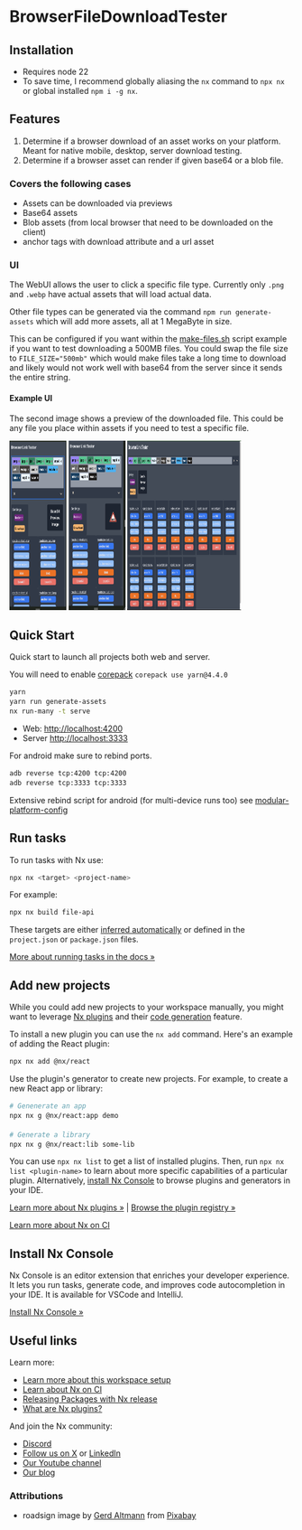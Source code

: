 # BrowserFileDownloadTester

<!-- <a alt="Nx logo" href="https://nx.dev" target="_blank" rel="noreferrer"><img src="https://raw.githubusercontent.com/nrwl/nx/master/images/nx-logo.png" width="45"></a>

✨ Your new, shiny [Nx workspace](https://nx.dev) is almost ready ✨.

[Learn more about this workspace setup and its capabilities](https://nx.dev/getting-started/intro#learn-nx?utm_source=nx_project&amp;utm_medium=readme&amp;utm_campaign=nx_projects) or run `npx nx graph` to visually explore what was created. Now, let's get you up to speed!

## Finish your CI setup

[Click here to finish setting up your workspace!](https://cloud.nx.app/connect/Vx4mJkaNNu) -->

## Installation

- Requires node 22
- To save time, I recommend globally aliasing the `nx` command to `npx nx` or global installed `npm i -g nx`.

## Features

1. Determine if a browser download of an asset works on your platform. Meant for native mobile, desktop, server download testing.
2. Determine if a browser asset can render if given base64 or a blob file.

### Covers the following cases

- Assets can be downloaded via previews
- Base64 assets
- Blob assets (from local browser that need to be downloaded on the client)
- anchor tags with download attribute and a url asset

### UI

The WebUI allows the user to click a specific file type. Currently only `.png` and `.webp` have actual assets that will load actual data.

Other file types can be generated via the command `npm run generate-assets` which will add more assets, all at 1 MegaByte in size.

This can be configured if you want within the [make-files.sh](scripts/make-files.sh) script example if you want to test downloading a 500MB files. You could swap the file size to `FILE_SIZE="500mb"` which would make files take a long time to download and likely would not work well with base64 from the server since it sends the entire string.

#### Example UI

The second image shows a preview of the downloaded file. This could be any file you place within assets if you need to test a specific file.

<div>
  <img alt="Tester UI with no preview" src="./docs/images/browser-link-tester-preview.png" height="300" style="max-height:300px;max-width:20%;" />
  <img alt="Tester UI with preview" src="./docs/images/browser-link-tester-with-image-resolved.png" height="300" style="max-height:300px;max-width:20%;" />
  <img alt="Tester UI with preview" src="./docs/images/browser-link-tester-large.png" height="300" style="max-height:300px;max-width:40%;" />
</div>

## Quick Start

Quick start to launch all projects both web and server.

You will need to enable [corepack](https://nodejs.org/api/corepack.html)
`corepack use yarn@4.4.0`

```sh
yarn
yarn run generate-assets
nx run-many -t serve
```

- Web: <http://localhost:4200>
- Server <http://localhost:3333>

For android make sure to rebind ports.

```sh
adb reverse tcp:4200 tcp:4200
adb reverse tcp:3333 tcp:3333
```

Extensive rebind script for android (for multi-device runs too) see [modular-platform-config](https://github.com/FrederickEngelhardt/modular-platform-config/blob/main/src/zsh/plugins/android/android-adb.zsh)

## Run tasks

To run tasks with Nx use:

```sh
npx nx <target> <project-name>
```

For example:

```sh
npx nx build file-api
```

These targets are either [inferred automatically](https://nx.dev/concepts/inferred-tasks?utm_source=nx_project&utm_medium=readme&utm_campaign=nx_projects) or defined in the `project.json` or `package.json` files.

[More about running tasks in the docs &raquo;](https://nx.dev/features/run-tasks?utm_source=nx_project&utm_medium=readme&utm_campaign=nx_projects)

## Add new projects

While you could add new projects to your workspace manually, you might want to leverage [Nx plugins](https://nx.dev/concepts/nx-plugins?utm_source=nx_project&utm_medium=readme&utm_campaign=nx_projects) and their [code generation](https://nx.dev/features/generate-code?utm_source=nx_project&utm_medium=readme&utm_campaign=nx_projects) feature.

To install a new plugin you can use the `nx add` command. Here's an example of adding the React plugin:

```sh
npx nx add @nx/react
```

Use the plugin's generator to create new projects. For example, to create a new React app or library:

```sh
# Genenerate an app
npx nx g @nx/react:app demo

# Generate a library
npx nx g @nx/react:lib some-lib
```

You can use `npx nx list` to get a list of installed plugins. Then, run `npx nx list <plugin-name>` to learn about more specific capabilities of a particular plugin. Alternatively, [install Nx Console](https://nx.dev/getting-started/editor-setup?utm_source=nx_project&utm_medium=readme&utm_campaign=nx_projects) to browse plugins and generators in your IDE.

[Learn more about Nx plugins &raquo;](https://nx.dev/concepts/nx-plugins?utm_source=nx_project&utm_medium=readme&utm_campaign=nx_projects) | [Browse the plugin registry &raquo;](https://nx.dev/plugin-registry?utm_source=nx_project&utm_medium=readme&utm_campaign=nx_projects)

[Learn more about Nx on CI](https://nx.dev/ci/intro/ci-with-nx#ready-get-started-with-your-provider?utm_source=nx_project&utm_medium=readme&utm_campaign=nx_projects)

## Install Nx Console

Nx Console is an editor extension that enriches your developer experience. It lets you run tasks, generate code, and improves code autocompletion in your IDE. It is available for VSCode and IntelliJ.

[Install Nx Console &raquo;](https://nx.dev/getting-started/editor-setup?utm_source=nx_project&utm_medium=readme&utm_campaign=nx_projects)

## Useful links

Learn more:

- [Learn more about this workspace setup](https://nx.dev/getting-started/intro#learn-nx?utm_source=nx_project&utm_medium=readme&utm_campaign=nx_projects)
- [Learn about Nx on CI](https://nx.dev/ci/intro/ci-with-nx?utm_source=nx_project&utm_medium=readme&utm_campaign=nx_projects)
- [Releasing Packages with Nx release](https://nx.dev/features/manage-releases?utm_source=nx_project&utm_medium=readme&utm_campaign=nx_projects)
- [What are Nx plugins?](https://nx.dev/concepts/nx-plugins?utm_source=nx_project&utm_medium=readme&utm_campaign=nx_projects)

And join the Nx community:

- [Discord](https://go.nx.dev/community)
- [Follow us on X](https://twitter.com/nxdevtools) or [LinkedIn](https://www.linkedin.com/company/nrwl)
- [Our Youtube channel](https://www.youtube.com/@nxdevtools)
- [Our blog](https://nx.dev/blog?utm_source=nx_project&utm_medium=readme&utm_campaign=nx_projects)

### Attributions

- roadsign image by <a href="https://pixabay.com/users/geralt-9301/?utm_source=link-attribution&utm_medium=referral&utm_campaign=image&utm_content=361514">Gerd Altmann</a> from <a href="https://pixabay.com//?utm_source=link-attribution&utm_medium=referral&utm_campaign=image&utm_content=361514">Pixabay</a>
